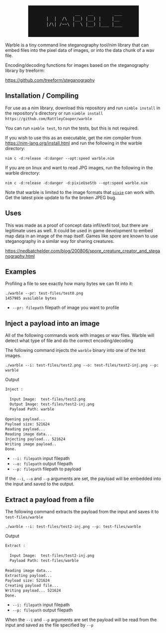 <p align="center">
  <img src="warble/test-files/warble.png">
</p>

Warble is a tiny command line steganography tool/nim library that can embed files into the pixel data of images, or into the data chunk of a wav file.

Encoding/decoding functions for images based on the steganography library by treeform:

https://github.com/treeform/steganography

## Installation / Compiling

For use as a nim library, download this repository and run `nimble install` in the repository's directory or run `nimble install https://github.com/RattleyCooper/warble`

You can run `nimble test`, to run the tests, but this is not required.

If you wish to use this as an executable, get the nim compiler from https://nim-lang.org/install.html and run the following in the warble directory:

`nim c -d:release -d:danger --opt:speed warble.nim`

If you are on linux and want to read JPG images, run the following in the warble directory:

`nim c -d:release -d:danger -d:pixieUseStb --opt:speed warble.nim`

Note that warble is limited to the image formats that [`pixie`](https://github.com/treeform/pixie) can work with. Get the latest pixie update to fix the broken JPEG bug.

## Uses

This was made as a proof of concept data infil/exfil tool, but there are legitimate uses as well. It could be used in game development to embed map data in an image of the map itself. Games like spore are known to use steganography in a similar way for sharing creatures.

https://nedbatchelder.com/blog/200806/spore_creature_creator_and_steganography.html

## Examples

Profiling a file to see exactly how many bytes we can fit into it:

```
./warble --pr: test-files/test0.png
1457985 available bytes
```

* `--pr: filepath`    filepath of image you want to profile

## Inject a payload into an image

All of the following commands work with images or wav files. Warble will detect what type of file and do the correct encoding/decoding

The following command injects the `warble` binary into one of the test images.

```
./warble --i: test-files/test2.png --o: test-files/test2-inj.png --p: warble
```

Output

```
Inject : 

  Input Image:	test-files/test2.png
  Output Image:	test-files/test2-inj.png
  Payload Path:	warble

Opening payload...
Payload size: 521624
Reading payload...
Reading image data...
Injecting payload... 521624
Writing image payload..
Done.
```

* `--i: filepath`    input filepath
* `--o: filepath`    output filepath
* `--p: filepath`     filepath to payload

If the `--i`, `--o` and `--p` arguments are set, the payload will be embedded into the input and saved to the output.

## Extract a payload from a file

The following command extracts the payload from the input and saves it to `test-files/warble`

```
./warble --i: test-files/test2-inj.png --p: test-files/warble
```

Output

```
Extract : 

  Input Image:	test-files/test2-inj.png
  Payload Path:	test-files/warble

Reading image data...
Extracting payload...
Payload size: 521624
Creating payload file...
Writing payload... 521624
Done.
```

* `--i: filepath`    input filepath
* `--p: filepath`     output filepath

When the `--i` and `--p` arguments are set the payload will be read from the input and saved as the file specified by `--p`
